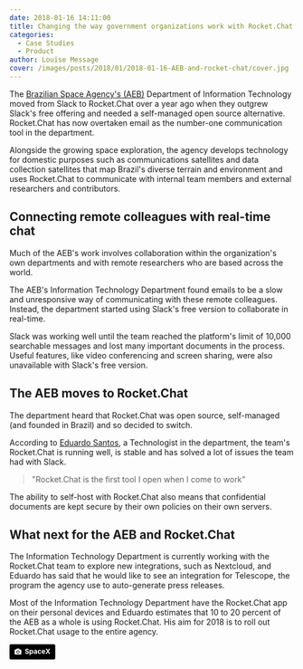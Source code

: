 ```yaml
---
date: 2018-01-16 14:11:00
title: Changing the way government organizations work with Rocket.Chat
categories:
  - Case Studies
  - Product
author: Louise Message
cover: /images/posts/2018/01/2018-01-16-AEB-and-rocket-chat/cover.jpg
---
```


The <a target="_blank" href="http://www.aeb.gov.br">Brazilian Space Agency's (AEB)</a> Department of Information Technology moved from Slack to Rocket.Chat over a year ago when they outgrew Slack's free offering and needed a self-managed open source alternative. Rocket.Chat has now overtaken email as the number-one communication tool in the department.

Alongside the growing space exploration, the agency develops technology for domestic purposes such as communications satellites and data collection satellites that map Brazil's diverse terrain and environment and uses Rocket.Chat to communicate with internal team members and external researchers and contributors.

## Connecting remote colleagues with real-time chat

Much of the AEB's work involves collaboration within the organization's own departments and with remote researchers who are based across the world.

The AEB's Information Technology Department found emails to be a slow and unresponsive way of communicating with these remote colleagues. Instead, the department started using Slack's free version to collaborate in real-time.

Slack was working well until the team reached the platform's limit of 10,000 searchable messages and lost many important documents in the process.
Useful features, like video conferencing and screen sharing, were also unavailable with Slack's free version.

## The AEB moves to Rocket.Chat

The department heard that Rocket.Chat was open source, self-managed (and founded in Brazil) and so decided to switch.

According to <a target="_blank" href="https://twitter.com/eduardosan">Eduardo Santos</a>, a Technologist in the department, the team's Rocket.Chat is running well, is stable and has solved a lot of issues the team had with Slack.

> "Rocket.Chat is the first tool I open when I come to work"

The ability to self-host with Rocket.Chat also means that confidential documents are kept secure by their own policies on their own servers.

## What next for the AEB and Rocket.Chat

The Information Technology Department is currently working with the Rocket.Chat team to explore new integrations, such as Nextcloud, and Eduardo has said that he would like to see an integration for Telescope, the program the agency use to auto-generate press releases.

Most of the Information Technology Department have the Rocket.Chat app on their personal devices and Eduardo estimates that 10 to 20 percent of the AEB as a whole is using Rocket.Chat. His aim for 2018 is to roll out Rocket.Chat usage to the entire agency.

<a style="background-color:black;color:white;text-decoration:none;padding:4px 6px;font-family:-apple-system, BlinkMacSystemFont, &quot;San Francisco&quot;, &quot;Helvetica Neue&quot;, Helvetica, Ubuntu, Roboto, Noto, &quot;Segoe UI&quot;, Arial, sans-serif;font-size:12px;font-weight:bold;line-height:1.2;display:inline-block;border-radius:3px;" href="https://unsplash.com/@spacex?utm_medium=referral&amp;utm_campaign=photographer-credit&amp;utm_content=creditBadge" target="_blank" rel="noopener noreferrer" title="Download free do whatever you want high-resolution photos from SpaceX"><span style="display:inline-block;padding:2px 3px;"><svg xmlns="http://www.w3.org/2000/svg" style="height:12px;width:auto;position:relative;vertical-align:middle;top:-1px;fill:white;" viewBox="0 0 32 32"><title>unsplash-logo</title><path d="M20.8 18.1c0 2.7-2.2 4.8-4.8 4.8s-4.8-2.1-4.8-4.8c0-2.7 2.2-4.8 4.8-4.8 2.7.1 4.8 2.2 4.8 4.8zm11.2-7.4v14.9c0 2.3-1.9 4.3-4.3 4.3h-23.4c-2.4 0-4.3-1.9-4.3-4.3v-15c0-2.3 1.9-4.3 4.3-4.3h3.7l.8-2.3c.4-1.1 1.7-2 2.9-2h8.6c1.2 0 2.5.9 2.9 2l.8 2.4h3.7c2.4 0 4.3 1.9 4.3 4.3zm-8.6 7.5c0-4.1-3.3-7.5-7.5-7.5-4.1 0-7.5 3.4-7.5 7.5s3.3 7.5 7.5 7.5c4.2-.1 7.5-3.4 7.5-7.5z"></path></svg></span><span style="display:inline-block;padding:2px 3px;">SpaceX</span></a>
